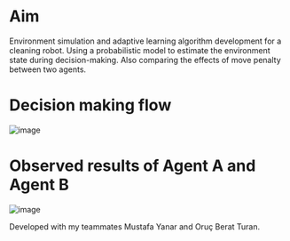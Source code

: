 # Aim
Environment simulation and adaptive learning algorithm development for a cleaning robot. Using a probabilistic model to estimate the environment state during decision-making. Also comparing the effects of move penalty between two agents.

# Decision making flow

![image](https://github.com/anilerc/adaptive-learning-ai-cleaner/assets/79990807/842abc76-b718-42d9-a703-22436baf4f91)

# Observed results of Agent A and Agent B

![image](https://github.com/anilerc/adaptive-learning-ai-cleaner/assets/79990807/cc500021-9bda-41e4-9a4c-e8bb0f328aad)

Developed with my teammates Mustafa Yanar and Oruç Berat Turan.
